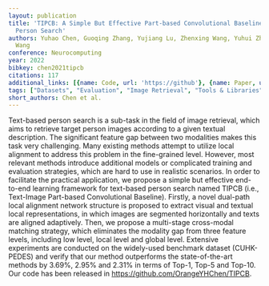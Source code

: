 ```yaml
---
layout: publication
title: 'TIPCB: A Simple But Effective Part-based Convolutional Baseline For Text-based
  Person Search'
authors: Yuhao Chen, Guoqing Zhang, Yujiang Lu, Zhenxing Wang, Yuhui Zheng, Ruili
  Wang
conference: Neurocomputing
year: 2022
bibkey: chen2021tipcb
citations: 117
additional_links: [{name: Code, url: 'https://github'}, {name: Paper, url: 'https://arxiv.org/abs/2105.11628'}]
tags: ["Datasets", "Evaluation", "Image Retrieval", "Tools & Libraries"]
short_authors: Chen et al.
---
```

Text-based person search is a sub-task in the field of image retrieval, which
aims to retrieve target person images according to a given textual description.
The significant feature gap between two modalities makes this task very
challenging. Many existing methods attempt to utilize local alignment to
address this problem in the fine-grained level. However, most relevant methods
introduce additional models or complicated training and evaluation strategies,
which are hard to use in realistic scenarios. In order to facilitate the
practical application, we propose a simple but effective end-to-end learning
framework for text-based person search named TIPCB (i.e., Text-Image Part-based
Convolutional Baseline). Firstly, a novel dual-path local alignment network
structure is proposed to extract visual and textual local representations, in
which images are segmented horizontally and texts are aligned adaptively. Then,
we propose a multi-stage cross-modal matching strategy, which eliminates the
modality gap from three feature levels, including low level, local level and
global level. Extensive experiments are conducted on the widely-used benchmark
dataset (CUHK-PEDES) and verify that our method outperforms the
state-of-the-art methods by 3.69%, 2.95% and 2.31% in terms of Top-1, Top-5 and
Top-10. Our code has been released in https://github.com/OrangeYHChen/TIPCB.